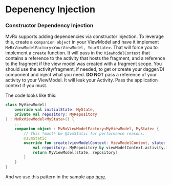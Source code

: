 # Depenency Injection

### Constructor Dependency Injection
MvRx supports adding dependencies via constructor injection. To leverage this, create a `companion object` in your ViewModel and have it implement ` MvRxViewModelFactory<YourViewModel, YourState>`. That will force you to implement a `create` function. It will pass in the `ViewModelContext` that contains a reference to the activity that hosts the fragment, and a reference to the fragment if the view model was created with a fragment scope. You should use the activity/fragment, if needed, to get or create your dagger/DI component and inject what you need. **DO NOT** pass a reference of your activity to your ViewModel. It will leak your Activity. Pass the application context if you must.

The code looks like this:
```kotlin
class MyViewModel(
    override val initialState: MyState,
    private val repository: MyRepository
) : MvRxViewModel<MyState>() {
    ...
    companion object : MvRxViewModelFactory<MyViewModel, MyState> {
        // This *must* be @JvmStatic for performance reasons.
        @JvmStatic
        override fun create(viewModelContext: ViewModelContext, state: MyState): MyViewModel {
            val repository: MyRepository by viewModelContext.activity.inject()
            return MyViewModel(state, repository)
        }
    }
}
```
And we use this pattern in the sample app [here](https://github.com/airbnb/MvRx/blob/master/sample/src/main/java/com/airbnb/mvrx/sample/features/dadjoke/DadJokeIndexFragment.kt).
